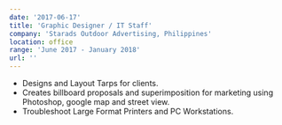 ```yaml
---
date: '2017-06-17'
title: 'Graphic Designer / IT Staff'
company: 'Starads Outdoor Advertising, Philippines'
location: office
range: 'June 2017 - January 2018'
url: ''
---
```


- Designs and Layout Tarps for clients.
- Creates billboard proposals and superimposition for marketing using Photoshop, google map and street view.
- Troubleshoot Large Format Printers and PC Workstations.
